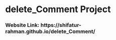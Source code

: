 # delete_Comment Project
<h3> Website Link: https://shifatur-rahman.github.io/delete_Comment/ </h3>
